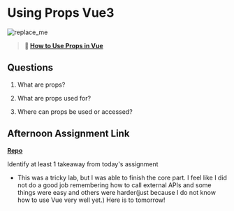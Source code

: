 # Using Props Vue3

![replace_me](https://codeworks.blob.core.windows.net/public/assets/img/illustrations/placeholder.svg)

> **📖 [How to Use Props in Vue](https://codeworksacademy.com/fs-student-guide/resources/wk6/02-Props)**

## Questions

1. What are props?

2. What are props used for?

3. Where can props be used or accessed?

## Afternoon Assignment Link

**[Repo](https://github.com/smithtaylord/gifted-reVUEd)**

Identify at least 1 takeaway from today's assignment
 - This was a tricky lab, but I was able to finish the core part. I feel like I did not do a good job remembering how to call external APIs and some things were easy and others were harder(just because I do not know how to use Vue very well yet.) Here is to tomorrow!
